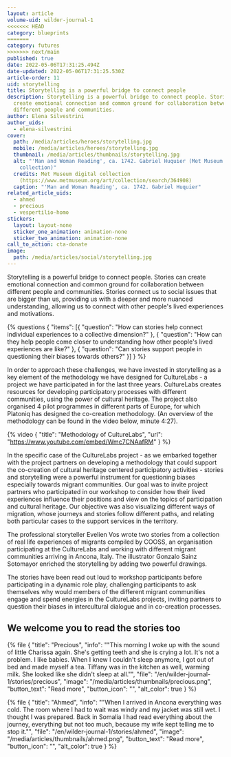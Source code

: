 ```yaml
---
layout: article
volume-uid: wilder-journal-1
<<<<<<< HEAD
category: blueprints
=======
category: futures
>>>>>>> next/main
published: true
date: 2022-05-06T17:31:25.494Z
date-updated: 2022-05-06T17:31:25.530Z
article-order: 11
uid: storytelling
title: Storytelling is a powerful bridge to connect people
description: Storytelling is a powerful bridge to connect people. Stories can
  create emotional connection and common ground for collaboration between
  different people and communities.
author: Elena Silvestrini
author_uids:
  - elena-silvestrini
cover:
  path: /media/articles/heroes/storytelling.jpg
  mobile: /media/articles/heroes/storytelling.jpg
  thumbnail: /media/articles/thumbnails/storytelling.jpg
  alt: "'Man and Woman Reading', ca. 1742. Gabriel Huquier (Met Museum digital
    collection)"
  credits: Met Museum digital collection
    (https://www.metmuseum.org/art/collection/search/364908)
  caption: "'Man and Woman Reading', ca. 1742. Gabriel Huquier"
related_article_uids:
  - ahmed
  - precious
  - vespertilio-homo
stickers:
  layout: layout-none
  sticker_one_animation: animation-none
  sticker_two_animation: animation-none
call_to_action: cta-donate
image:
  path: /media/articles/social/storytelling.jpg
---
```

Storytelling is a powerful bridge to connect people. Stories can create emotional connection and common ground for collaboration between different people and communities. Stories connect us to social issues that are bigger than us, providing us with a deeper and more nuanced understanding, allowing us to connect with other people's lived experiences and motivations. 

{% questions { "items": [{ "question": "How can stories help connect individual experiences to a collective dimension?" }, { "question": "How can they help people come closer to understanding how other people's lived experiences are like?" }, { "question": "Can stories support people in questioning their biases towards others?" }] } %}

In order to approach these challenges, we have invested in storytelling as a key element of the methodology we have designed for CultureLabs - a project we have participated in for the last three years. CultureLabs creates resources for developing participatory processes with different communities, using the power of cultural heritage. The project also organised 4 pilot programmes in different parts of Europe, for which Platoniq has designed the co-creation methodology. (An overview of the methodology can be found in the video below, minute 4:27).

{% video { "title": "Methodology of CultureLabs", "url": "https://www.youtube.com/embed/Wmc7CNAafRM" } %}

In the specific case of the CultureLabs project - as we embarked together with the project partners on developing a methodology that could support the co-creation of cultural heritage centered participatory activities - stories and storytelling were a powerful instrument for questioning biases especially towards migrant communities. Our goal was to invite project partners who participated in our workshop to consider how their lived experiences influence their positions and view on the topics of participation and cultural heritage. Our objective was also visualizing different ways of migration, whose journeys and stories follow different paths, and relating both particular cases to the support services in the territory. 

The professional storyteller Evelien Vos wrote two stories from a collection of real life experiences of migrants compiled by COOSS, an organisation participating at the CultureLabs and working with different migrant communities arriving in Ancona, Italy. The illustrator Gonzalo Sainz Sotomayor enriched the storytelling by adding two powerful drawings.

The stories have been read out loud to workshop participants before participating in a dynamic role play, challenging participants to ask themselves why would members of the different migrant communities engage and spend energies in the CultureLabs projects, inviting partners to question their biases in intercultural dialogue and in co-creation processes. 

## We welcome you to read the stories too

{% file { "title": "Precious", "info": "\"This morning I woke up with the sound of little Charissa again. She's getting teeth and she is crying a lot. It's not a problem. I like babies. When I knew I couldn't sleep anymore, I got out of bed and made myself a tea. Tiffany was in the kitchen as well, warming milk. She looked like she didn't sleep at all.\"", "file": "/en/wilder-journal-1/stories/precious", "image": "/media/articles/thumbnails/precious.png", "button_text": "Read more", "button_icon": "", "alt_color": true } %}

{% file { "title": "Ahmed", "info": "\"When I arrived in Ancona everything was cold. The room where I had to wait was windy and my jacket was still wet. I thought I was prepared. Back in Somalia I had read everything about the journey, everything but not too much, because my wife kept telling me to stop it.\"", "file": "/en/wilder-journal-1/stories/ahmed", "image": "/media/articles/thumbnails/ahmed.png", "button_text": "Read more", "button_icon": "", "alt_color": true } %}
